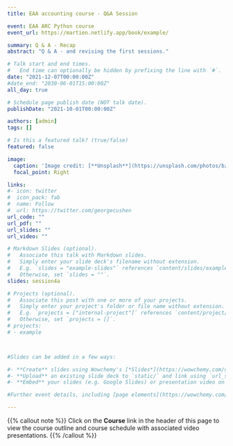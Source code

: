 ```yaml
---
title: EAA accounting course - Q&A Session

event: EAA ARC Python course
event_url: https://martien.netlify.app/book/example/

summary: Q & A - Recap
abstract: "Q & A - and revising the first sessions."

# Talk start and end times.
#   End time can optionally be hidden by prefixing the line with `#`.
date: "2021-12-07T00:00:00Z"
#date_end: "2030-06-01T15:00:00Z"
all_day: true

# Schedule page publish date (NOT talk date).
publishDate: "2021-10-01T00:00:00Z"

authors: [admin]
tags: []

# Is this a featured talk? (true/false)
featured: false

image:
  caption: 'Image credit: [**Unsplash**](https://unsplash.com/photos/bzdhc5b3Bxs)'
  focal_point: Right

links:
#- icon: twitter
#  icon_pack: fab
#  name: Follow
#  url: https://twitter.com/georgecushen
url_code: ""
url_pdf: ""
url_slides: ""
url_video: ""

# Markdown Slides (optional).
#   Associate this talk with Markdown slides.
#   Simply enter your slide deck's filename without extension.
#   E.g. `slides = "example-slides"` references `content/slides/example-slides.md`.
#   Otherwise, set `slides = ""`.
slides: session4a

# Projects (optional).
#   Associate this post with one or more of your projects.
#   Simply enter your project's folder or file name without extension.
#   E.g. `projects = ["internal-project"]` references `content/project/deep-learning/index.md`.
#   Otherwise, set `projects = []`.
# projects:
# - example



#Slides can be added in a few ways:

#- **Create** slides using Wowchemy's [*Slides*](https://wowchemy.com/docs/managing-content/#create-slides) feature and link using `slides` parameter in the front matter of the talk file
#- **Upload** an existing slide deck to `static/` and link using `url_slides` parameter in the front matter of the talk file
#- **Embed** your slides (e.g. Google Slides) or presentation video on this page using [shortcodes](https://wowchemy.com/docs/writing-markdown-latex/).

#Further event details, including [page elements](https://wowchemy.com/docs/writing-markdown-latex/) such as image galleries, can be added to the body of this page.

---
```


{{% callout note %}}
Click on the **Course** link in the header of this page to view the course outline and course schedule with associated video presentations.
{{% /callout %}}
